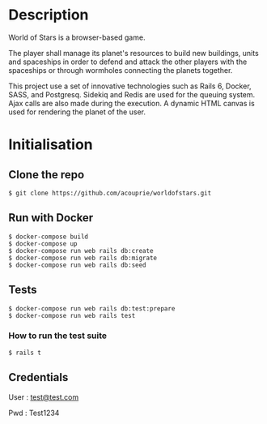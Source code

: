# Description

World of Stars is a browser-based game.

The player shall manage its planet's resources to build new buildings, units and spaceships in order to defend and attack the other players with the spaceships or through wormholes connecting the planets together.

This project use a set of innovative technologies such as Rails 6, Docker, SASS, and Postgresq. Sidekiq and Redis are used for the queuing system. Ajax calls are also made during the execution.
A dynamic HTML canvas is used for rendering the planet of the user.

# Initialisation

## Clone the repo

```
$ git clone https://github.com/acouprie/worldofstars.git
```

## Run with Docker

```
$ docker-compose build
$ docker-compose up
$ docker-compose run web rails db:create
$ docker-compose run web rails db:migrate
$ docker-compose run web rails db:seed
```

## Tests

```
$ docker-compose run web rails db:test:prepare
$ docker-compose run web rails test
```

### How to run the test suite

```
$ rails t
```

## Credentials

User : test@test.com

Pwd : Test1234
